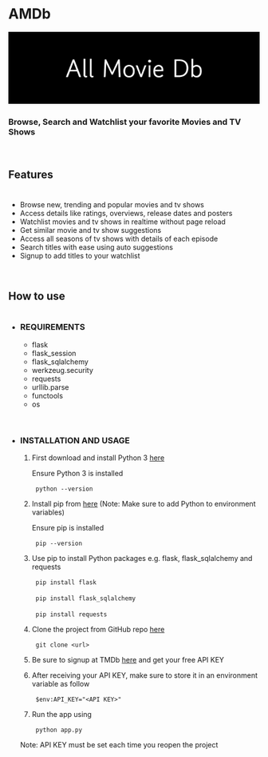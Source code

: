 # AMDb 
![](./static/All_Movie_Db.png)

### Browse, Search and Watchlist your favorite Movies and TV Shows    
  
<br>

## Features
#
- Browse new, trending and popular movies and tv shows
- Access details like ratings, overviews, release dates and posters
- Watchlist movies and tv shows in realtime without page reload
- Get similar movie and tv show suggestions
- Access all seasons of tv shows with details of each episode
- Search titles with ease using auto suggestions
- Signup to add titles to your watchlist

<br>

## How to use
#
- ### REQUIREMENTS
    - flask
    - flask_session 
    - flask_sqlalchemy
    - werkzeug.security
    - requests
    - urllib.parse
    - functools
    - os

<br>

- ### INSTALLATION AND USAGE
    1. First download and install Python 3 [here](https://www.python.org/downloads/)

        Ensure Python 3 is installed

            python --version

    2. Install pip from [here](https://pip.pypa.io/en/stable/installation/) (Note: Make sure to add Python to environment variables)
    
        Ensure pip is installed

            pip --version

    3. Use pip to install Python packages e.g. flask, flask_sqlalchemy and requests

            pip install flask

            pip install flask_sqlalchemy

            pip install requests
            
    4. Clone the project from GitHub repo [here]()

            git clone <url>

    5. Be sure to signup at TMDb [here](https://www.themoviedb.org/) and get your free API KEY

    6. After receiving your API KEY, make sure to store it in an environment variable as follow

            $env:API_KEY="<API KEY>"

    7. Run the app using

            python app.py

    
    Note: API KEY must be set each time you reopen the project



